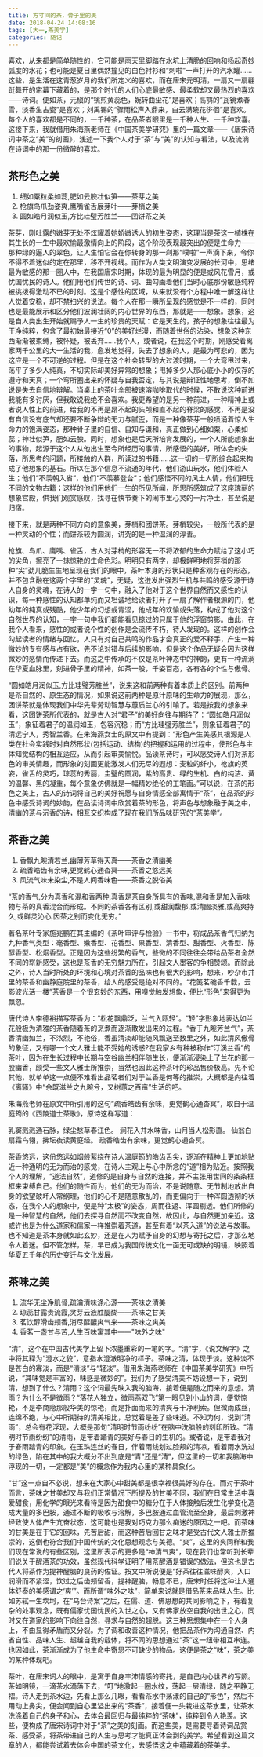 ```yaml
---
title: 方寸间的茶，骨子里的美
date: 2018-04-24 14:08:16
tags: [大一,茶美学]
categories: 随记
---
```

喜欢，从来都是简单随性的，它可能是雨天里脚踏在水坑上清脆的回响和扬起奇妙弧度的水花；也可能是夏日里偶然撞见的白色衬衫和“刺啦”一声打开的汽水罐......这些，是生活在这青葱岁月的我们所定义的喜欢，而在唐宋元明清，一扇又一扇翩跹舞开的帘幕下藏着的，是那个时代的人们心底最敏感、最柔软却又最热烈的喜欢——诗词。<!-- More -->便如茶，元稹的“铫煎黄蕊色，婉转曲尘花”是喜欢；高鹗的“瓦铫煮春雪，淡香生古瓷”是喜欢；刘禹锡的“骤雨松声入鼎来，白云满碗花徘徊”是喜欢。每个人的喜欢都是不同的，一千种茶，在品茶者眼里是一千种人生、一千种欢喜。这接下来，我就借用朱海燕老师在《中国茶美学研究》里的一篇文章——《唐宋诗词中茶之“美”的刻画》，浅述一下我个人对于“茶”与“美”的认知与看法，以及流淌在诗词中的那一份微醉的喜欢。

## 茶形色之美

1.	细如粟粒柔如蕊,肥如云腴壮似笋——茶芽之美
2.	枪旗鸟爪劲姿爽,鹰嘴雀舌展芽叶——芽梢之美
3.	圆如皓月润似玉,方比珪璧芳胜兰——团饼茶之美

茶芽，刚吐露的嫩芽无处不炫耀着她娇嫩诱人的初生姿态，这理当是茶这一植株在其生长的一生中最欢愉最激情向上的阶段，这个阶段表现最突出的便是生命力——那种绿的逼人的翠色，让人生怕它会在你转身的那一刹那“噗啦”一声滴下来，令你不得不着迷似的定在那里，移不开视线。而作为人类文明演变发展的长河中，思绪最为敏感的那一圈人中，在我国唐宋时期，体现的最为明显的便是或风花雪月，或忧国忧民的诗人。他们用他们传世的诗、词、曲勾画着他们当时心底那份敏感纯粹被挑拨得激动不已的时刻。这是个感性的区域，从来就没有个方程中唯一解这样让人觉着安稳，却不禁扫兴的说法。每个人在那一瞬所呈现的感觉是不一样的，同时也是最能展示和区分他们波澜壮阔的内心世界的东西，那就是——想象。想象，这是自人类出生开始就赐予人一生的珍贵的天赋：它是天生的，孩子的想象往往最为干净纯粹，包含了最初始最接近“0”的美好烂漫，而随着世俗的沾染，想象这种东西渐渐被束缚，被怀疑，被丢弃......我个人，或者说，在我这个时期，刚感受着离家两千公里的大一生活的我，愈发地觉得，失去了想象的人，是最为可悲的，因为这应是一个不可逆的过程。但是在这个社会转型的大过渡时期，一个大弯甩过来，荡平了多少人纯真，不切实际却美好异常的想象；甩掉多少人那心底小小的仅存的遵守和天真；一个弯所圈出来的怀疑与自我否定，与其说是辩证性地思考，倒不如说是失去自信地辩解。当桌上的茶叶全部被速溶咖啡取代的时候，不敢说这种前进我能有多讨厌，但我敢说我绝不会喜欢。我更希望的是另一种前进，一种精神上或者说人性上的前进，给我的不再是昂不起的头颅和直不起的脊梁的感觉，不再是没有自信没有底气却还要不断争辩的无力与腻歪，而是一种像茶芽一般喷涌着惊人生命力的饱满姿态，那种骨子里的自信、自知与谦和，真正做到心细如粟，心柔如蕊；神壮似笋，肥如云腴。同时，想象也是后天所培育发展的，一个人所能想象出的事物，起源于这个人从他出生至今所经历的事情，所感悟的美好，所体会的失落，所思考的问题，所接触的人群，所读过的书籍......这一切的一切所综合起来构成了他想象的基石。所以在那个信息不流通的年代，他们游山玩水，他们体验人生；他们“不羡朝入省”，他们“不羡慕登台”；他们感悟不同的风土人情，他们把玩不同的文物古籍；这样的他们用他们一生的所见所闻，所思所感筑成了这座瑰丽的想象宫殿，供我们观赏感叹，找寻在快节奏下的闹市里心灵的一片净土，甚至说是归宿。

接下来，就是两种不同方向的意象美，芽梢和团饼茶。芽梢较尖，一般所代表的是一种灵动的个性；而饼茶较为圆润，讲究的是一种温润的淳善。

枪旗、鸟爪、鹰嘴、雀舌，古人对芽梢的形容无一不将浓郁的生命力赋给了这小巧的尖角，擦亮了一抹惊艳的生命色彩。明明只有两字，却极鲜明地将芽梢的那种“尖”劲儿脆生生地呈现在我们的眼中，茶叶本身的形状只是种客观存在的形态，并不包含融在这两个字里的“灵魂”，无疑，这迸发出强烈生机与共鸣的感受源于诗人自身的灵魂，在诗人的一字一句中，融入了他对于这个世界自然而又感性的认识，每一种感性的认知都单纯而又坦诚地给读者打开了一扇了解作者根源的门，他幼年的纯真或残酷，他少年的幻想或青涩，他成年的欢愉或失落，构成了他对这个自然世界的认知，一字一句中我们都能看见掠过的只属于他的浮窗剪影。由此，在我个人看来，感性的或者说个性的创作是会流传不朽，待人发现的。这样的创作会勾起读者的情绪与回忆，人只有对自己共鸣的作品才会真正的爱不释手，产生一种微妙的专有感与占有欲，先不论对错与后续的影响，但是这个作品无疑会因为这样微妙的感情而传递下去。而这之中传承的不仅是茶叶神态中的神韵，更有一种流淌在华夏血脉里，刻进骨子里的精神，如茶一般，千姿百态，各有各的个性与傲骨。

“圆如皓月润似玉,方比珪璧芳胜兰”，说来这和前两种有着本质上的区别。前两种是茶自然的、原生态的情况，如果说这前两种是原汁原味的生命力的展现，那么，团饼茶就是体现我们中华先辈劳动智慧与蕙质兰心的引喻了。若是按我的想象来看，这团饼茶所代表的，就是古人对“君子”的美好向往与期待了：“圆如皓月润似玉”，象征着君子的温润如玉，包容沉稳；而“方比珪璧芳胜兰”，则象征着君子的清远宁人，秀智兰香。在朱海燕女士的原文中有提到：“形色产生美感其根源是人类在社会实践时对自然形状(包括运动、结构)的把握和运用的过程中，使形色与主体知觉结构的相互适应，从而引起审美愉悦。品读茶诗时，可以感受诗人们对茶形色的审美情趣，而形象的刻画更能激发人们无尽的遐想：麦粒的纤小，枪旗的英姿，雀舌的灵巧，琼蕊的秀丽，圭璧的圆润，紫的高贵、绿的生机、白的纯洁、黄的温馨、黑的凝重，每个意象仿佛就是一幅精妙绝伦的工笔画。”可以说，在茶的形色之美上，古人的诗词将自己的美好祝愿与自身情感全部寓情于“茶”，在品茶的形色中感受诗词的妙韵，在品读诗词中欣赏着茶的形色，将声色与想象融于美之中，清幽的茶与沉香的诗，相互交织构成了现在我们所品味研究的“茶美学”。


## 茶香之美

1.	香飘九畹清若兰,幽薄芳草得天真——茶香之清幽美
2.	疏香皓齿有余味,更觉鹤心通杳冥——茶香之悠远美
3.	风流气味未染尘,不是人间香味色——茶香之脱俗美

“茶的香气,分为真香和混和香两种,真香是茶自身所具有的香味,混和香是加入香味物与茶的真香混合而形成。不同的茶香各有区别,或甜润馥郁,或清幽淡雅,或高爽持久,或鲜灵沁心,因茶之别而变化无穷。”

著名茶叶专家施兆鹏在其主编的《茶叶审评与检验》一书中，将成品茶香气归纳为九种香气类型：毫香型、嫩香型、花香型、果香型、清香型、甜香型、火香型、陈醇香型、松烟香型。正是因为这些纷繁的香气，些微的不同往往会带给品茶者全然不同的崭新感受，这也是茶香的无穷魅力所在，引起文人墨客的争相赞颂。而除此之外，诗人当时所处的环境和心境对茶香的品味也有很大的影响，想来，吵杂市井里的茶香和幽静庭院里的茶香，给人的感受是绝对不同的。“花笺茗碗香千载，云影波光活一楼”茶香是一个很玄妙的东西，用嗅觉触发想象，便比“形色”来得更为飘忽。

唐代诗人李德裕描写茶香为：“松花飘鼎泛，兰气入瓯轻”。“轻”字形象地表达如兰花般极为清雅的茶香随着茶的烹煮而逐渐散发出来的过程。“香于九畹芳兰气”，茶香清幽如兰，不浓烈，不艳俗，香虽清淡却能随风飘送至数里之外，如此清风傲骨的象征，又有哪一个文人雅士能不受她的诱惑?在我家乡有种被称作“汀溪兰香”的茶叶，因为在生长过程中长期与空谷幽兰相伴随生长，便渐渐浸染上了兰花的那一股幽香，颇受一些文人雅士所推崇，当然也因此这种茶叶的珍品售价极高。先不论其他，就单单这一点便不难看出品茗者们对于兰香是何等的推崇，大概都是向往着《离骚》中“余既滋兰之九畹兮，又树蕙之百亩”生活的吧。

朱海燕老师在原文中所引用的这句“疏香皓齿有余味，更觉鹤心通杳冥”，取自于温庭筠的《西陵道士茶歌》，原诗这样写道：

乳窦溅溅通石脉，绿尘愁草春江色。 涧花入井水味香，山月当人松影直。
仙翁白扇霜鸟翎，拂坛夜读黄庭经。 疏香皓齿有余味，更觉鹤心通杳冥。

茶香悠远，这份悠远如烟般萦绕在诗人温庭筠的皓齿舌尖，逐渐在精神上更加地贴近一种通明的无为而治的感觉，在诗人主观上与心中所念的“道”相为贴近。按照我个人的理解，“道法自然”，道修的是自身与自然的连接，并不主张用世间的条条框框来束缚自己。他们的随性而为，他们的无为而治，不是说随意、无节制地放出自身的欲望破坏人常纲理，他们的心不是随意散乱的，而更偏向于一种浑圆透彻的状态，在我个人的想象中，便是种“太极”的姿态，周而往返、浑圆剔透。他们所修的是一种智慧的自然，他们去探寻自然而不改变自然，故因此，与自然更加亲近。这或许也是为什么道家和儒家一样推崇着茶道，甚至有着“以茶入道”的说法与故事。也不知道是茶本身就如此玄妙，还是在人为赋予自身的幻想与寄托之后，才那么地令人着迷。但不管怎样，茶，早已成为我国传统文化一面无可或缺的明镜，映照着华夏五千年的历史变迁与文化发展。



## 茶味之美

1.	流华无尘净肌骨,疏瀹清味涤心源——茶味之清美
2.	琼蕊甘露贵流霞,灵芽云液胜醍醐——茶味之甘美
3.	茗饮醇滑齿颊香,消尽酲醲爽气来——茶味之爽美
4.	香茗一盏甘与苦,人生百味寓其中——"味外之味"

“清”，这个在中国古代美学上留下浓墨重彩的一笔的字。“清”字，《说文解字》之中将其释为“澄水之貌”，意指水澄澈明净的样子。茶味之清，体现于淡。这种淡不是苍白的寡淡，而是“清淡”与“轻淡”。借用朱海燕老师在《中国茶美学研究》中所说，“其味觉是丰富的，味感是微妙的”。我们为了感受清美不妨设想一下，说到清，想到了什么？清雨？这个词最先映入我的脑海，接着便是随之而来的意想。清雨？为什么不是微雨？“落花人独立，微雨燕双飞”第一眼见到小山的词，便觉惊艳，不是李商隐那般华美的惊艳，而是扑面而来的清爽与干净利索。但微雨成丝，连绵不绝，与心中所期待的清美相比，总觉着是差了些味道。不知为何，说到“清雨”，总会有花浮现，大概是那句“清明时节雨纷纷”在脑中洗脑般的刻印所致。“清明时节雨纷纷”的清雨，是带着踏青的美好与春日的生机的。或者说，是带着我对于春雨踏青的印象。在玉珠连丝的春日，伴着雨线划过脸颊的清凉，看着雨水洗过的绿色，陷在其中的我大概分不出到底是“青”还是“清”，但这里的一切和我脑海中浮现的一切，一定都是“美”的概念作为我内心里的某种具象化。

“甘”这一点自不必说，想来在大家心中甜美都是很幸福很美好的存在。而对于茶叶而言，茶味之甘美却又与我们正常情况下所提及的甘美不同，我们在日常生活中喜爱甜食，用化学的眼光来看待是因为甜食中的糖分在于人体接触后发生化学变化造成大量的多巴胺，通过不断的吸收与溶解，多巴胺通过血管流至全身，最后刺激神经致使人体产生亢奋状态，这可能也是我对巧克力那么痴迷的原因之一吧。而茶味的甘美是在于它的回味，先苦后甜，而这种苦后回甘之味才是受古代文人雅士所推崇的，这倒也符合我们中国传统的文化思想观念与美德。“爽”，这里的爽同样和我们现在常说的有些区别，这里所表示的更多是“神清气爽”，现在我们也常听到长辈们说关于醒酒茶的功效，虽然现代科学证明了用茶醒酒是错误的做法，但这也是古代人将茶作为提神醒脑的良药的佐证。按文中所说便是“好茶往往滋味醇爽，入口润滑而不紧涩，饮过之后齿颊留香，提神醒脑，畅意不已，唐宋时任将这种让人通体舒泰的美感谓之‘爽’”。而所谓“味外之味”，简单来说就是借品茶来品味人生。比如苏轼一生坎坷，在“乌台诗案”之后，在儒、道、佛思想的共同影响之下，有着复杂的处事观念，既有儒家忧国忧民的入世之心，又有佛家放空自我的出世之心，同时又在道家的影响下向往自然，寻求与自然的超脱。这三种思想集中在一个人身上，不由显得矛盾而又分裂。为了调和改善这种情况，他把品茶作为沟通自然、内省自性、品味人生、超越自我的载体，将不同的思想通过“茶”这一纽带相互串连。也因如此，茶渐渐成为了他生命中寄思不可缺少的物品。这便是茶之“味”，茶之美的某种体现吧。

茶叶，在唐宋词人的眼中，是寓于自身丰沛情感的寄托，是自己内心世界的写照。茶如明镜，一滴茶水滴落下去，“叮”地激起一圈水纹，荡起一层清绿，随之平静无褶。诗人走到茶水边，先看上那么几眼，看看茶水中荡漾的自己的“形色”，然后不用动上鼻尖，便会闻到自心里溢出来的“茶香”，接着便一头栽进这茶水里，让茶水洗涤着自己的身子和心，去体会最回归与最纯粹的“茶味”，纯粹到令人艳羡。这些，便构成了唐宋诗词中对于“茶”之美的刻画。而这些美，是需要寻着诗词品赏茶、感受茶，将茶带进自己的人生与思考才能真正体会到的美学。希望看到这篇文章的人，都能尝试着去体会中国的茶文化，去感悟这之中蕴藏着的茶美学。

